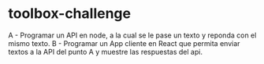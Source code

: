 # toolbox-challenge
A - Programar un API en node, a la cual se le pase un texto y reponda con el mismo texto. B - Programar un App cliente en React que permita enviar textos a la API del punto A y muestre las respuestas del api.
